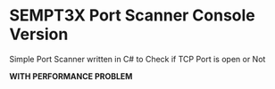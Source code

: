 # SEMPT3X Port Scanner Console Version
Simple Port Scanner written in C# to Check if TCP Port is open or Not

**WITH PERFORMANCE PROBLEM**
